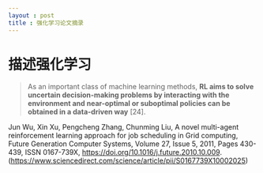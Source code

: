 ```yaml
---
layout : post
title : 强化学习论文摘录
---
```


# 描述强化学习

>  As an important class of machine learning methods, **RL aims to solve uncertain decision-making problems by interacting with the environment and near-optimal or suboptimal policies can be obtained in a data-driven way** [24].

Jun Wu, Xin Xu, Pengcheng Zhang, Chunming Liu, A novel multi-agent reinforcement learning approach for job scheduling in Grid computing, Future Generation Computer Systems,
Volume 27, Issue 5, 2011, Pages 430-439, ISSN 0167-739X, https://doi.org/10.1016/j.future.2010.10.009. (https://www.sciencedirect.com/science/article/pii/S0167739X10002025)